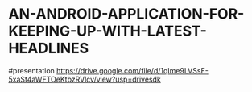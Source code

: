 # AN-ANDROID-APPLICATION-FOR-KEEPING-UP-WITH-LATEST-HEADLINES
#presentation https://drive.google.com/file/d/1qIme9LVSsF-5xaSt4aWFTOeKtbzRVlcv/view?usp=drivesdk
